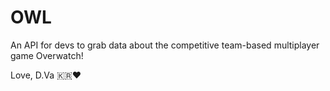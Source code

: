 # OWL
An API for devs to grab data about the competitive team-based multiplayer game Overwatch!

Love,
D.Va 🇰🇷❤️
